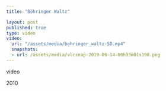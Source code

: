 ```yaml
---
title: "Böhringer Waltz"

layout: post
published: true
type: video
video: 
  url: "/assets/media/bohringer_waltz-SD.mp4"
  snapshots:
  - url: /assets/media/vlcsnap-2019-06-14-00h33m01s198.png
---
```


video

2010

<!-- more -->